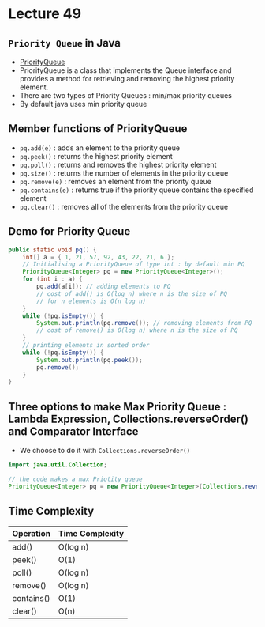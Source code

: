 # Lecture 49

## `Priority Queue` in Java

- [PriorityQueue](https://docs.oracle.com/javase/7/docs/api/java/util/PriorityQueue.html)
- PriorityQueue is a class that implements the Queue interface and provides a method for retrieving and removing the highest priority element.
- There are two types of Priority Queues : min/max priority queues
- By default java uses min priority queue

## Member functions of PriorityQueue

- `pq.add(e)` : adds an element to the priority queue
- `pq.peek()` : returns the highest priority element
- `pq.poll()` : returns and removes the highest priority element
- `pq.size()` : returns the number of elements in the priority queue
- `pq.remove(e)` : removes an element from the priority queue
- `pq.contains(e)` : returns true if the priority queue contains the specified element
- `pq.clear()` : removes all of the elements from the priority queue

## Demo for Priority Queue

```java
public static void pq() {
    int[] a = { 1, 21, 57, 92, 43, 22, 21, 6 };
    // Initialising a PriorityQueue of type int : by default min PQ
    PriorityQueue<Integer> pq = new PriorityQueue<Integer>();
    for (int i : a) {
        pq.add(a[i]); // adding elements to PQ
        // cost of add() is O(log n) where n is the size of PQ
        // for n elements is O(n log n)
    }
    while (!pq.isEmpty()) {
        System.out.println(pq.remove()); // removing elements from PQ
        // cost of remove() is O(log n) where n is the size of PQ
    }
    // printing elements in sorted order
    while (!pq.isEmpty()) {
        System.out.println(pq.peek());
        pq.remove();
    }
}
```

## Three options to make Max Priority Queue : Lambda Expression, Collections.reverseOrder() and Comparator Interface

- We choose to do it with `Collections.reverseOrder()`

```java
import java.util.Collection;

// the code makes a max Priotity queue
PriorityQueue<Integer> pq = new PriorityQueue<Integer>(Collections.reverseOrder());
```

## Time Complexity

| Operation  | Time Complexity |
| :--------- | :-------------- |
| add()      | O(log n)        |
| peek()     | O(1)            |
| poll()     | O(log n)        |
| remove()   | O(log n)        |
| contains() | O(1)            |
| clear()    | O(n)            |
